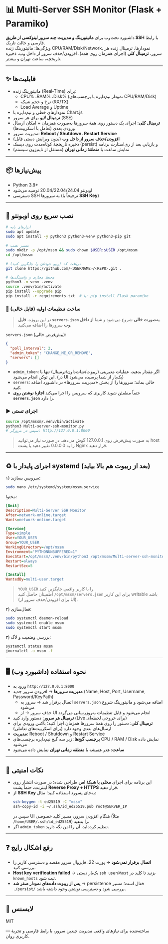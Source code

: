 # 📊 Multi‑Server SSH Monitor (Flask + Paramiko)

داشبورد تحت‌وب برای **مانیتورینگ و مدیریت چند سرور لینوکسی از طریق SSH** با رابط فارسی و حالت تاریک.  
ویژگی‌ها: مانیتورینگ زنده CPU/RAM/Disk/Network، نمودارها، ترمینال زنده هر سرور، **ترمینال کلی** (اجرای همزمان روی همه)، افزودن/حذف سرور از داخل وب، ذخیره تاریخچه، ساعت تهران و بیشتر.

---

## ✨ قابلیت‌ها
- مانیتورینگ زنده (Real‑Time) برای:
  - CPU% ،RAM% ،Disk% (نمودار نیم‌دایره با برچسب‌های CPU/RAM/Disk)
  - نرخ و حجم شبکه (RX/TX)
  - Load Average و Uptime
- نمودارهای خطی و نیم‌دایره با Chart.js
- **ترمینال لایو** برای هر سرور (SSE)
- **ترمینال کلی**: اجرای یک دستور روی همهٔ سرورها به‌صورت همزمان + امکان ارسال ورودی بعدی (تعامل با اسکریپت‌ها)
- مدیریت سرور: **Reboot / Shutdown**، **Restart Service**
- **افزودن/حذف سرور از داخل وب** (بدون ویرایش دستی فایل)
- ذخیره تاریخچهٔ کوتاه‌مدت روی دیسک (persist) و بازیابی بعد از ری‌استارت برنامه
- نمایش ساعت با **منطقهٔ زمانی تهران** (مستقل از تایم‌زون سیستم)

---

## 📦 پیش‌نیازها
- Python 3.8+
- اوبونتو 20.04/22.04/24.04 توصیه می‌شود
- دسترسی SSH به سرورها (ترجیحاً با **SSH Key**)

---

## 🚀 نصب سریع روی اوبونتو
```bash
# ابزارهای پایه
sudo apt update
sudo apt install -y python3 python3-venv python3-pip git

# مسیر نصب
sudo mkdir -p /opt/mssm && sudo chown $USER:$USER /opt/mssm
cd /opt/mssm

# دریافت کد (ریپو خودتان را جایگزین کنید)
git clone https://github.com/<USERNAME>/<REPO>.git .

# محیط مجازی و وابستگی‌ها
python3 -m venv .venv
source .venv/bin/activate
pip install --upgrade pip
pip install -r requirements.txt  # یا: pip install Flask paramiko
```

### 🧩 ساخت تنظیمات اولیه (فایل خالی)
> در این پروژه، **فایل `servers.json` به‌صورت خالی** شروع می‌شود و شما **از داخل وب** سرورها را اضافه می‌کنید.

`servers.json` (پیش‌فرض خالی):
```json
{
  "poll_interval": 2,
  "admin_token": "CHANGE_ME_OR_REMOVE",
  "servers": []
}
```
- `admin_token`: اگر مقدار بدهید، عملیات مدیریتی (ریبوت/شات‌داون/ترمینال) تنها با این توکن انجام می‌شود. (در UI یک‌بار از شما پرسیده می‌شود)
- `servers`: خالی بماند؛ سرورها را از بخش «مدیریت سرورها» در داشبورد اضافه کنید.  
- حتماً مطمئن شوید کاربری که سرویس را اجرا می‌کند **اجازهٔ نوشتن روی `servers.json`** را دارد.

### ▶️ اجرای تستی
```bash
source /opt/mssm/.venv/bin/activate
python3 Multi-server-ssh-monitor.py
# سپس در مرورگر: http://127.0.0.1:8000
```
> به صورت پیش‌فرض روی 127.0.0.1 گوش می‌دهد. در صورت نیاز می‌توانید host را به 0.0.0.0 تغییر دهید یا پشت Nginx قرار دهید.

---

## ♻️ اجرای پایدار با systemd (بعد از ریبوت هم بالا بیاید)
۱) سرویس بسازید:
```bash
sudo nano /etc/systemd/system/mssm.service
```
محتوا:
```ini
[Unit]
Description=Multi-Server SSH Monitor
After=network-online.target
Wants=network-online.target

[Service]
Type=simple
User=YOUR_USER
Group=YOUR_USER
WorkingDirectory=/opt/mssm
Environment="PYTHONUNBUFFERED=1"
ExecStart=/opt/mssm/.venv/bin/python3 /opt/mssm/Multi-server-ssh-monitor.py
Restart=always
RestartSec=5

[Install]
WantedBy=multi-user.target
```
> `YOUR_USER` را با کاربر واقعی جایگزین کنید.  
> اطمینان حاصل کنید `/opt/mssm/servers.json` برای این کاربر writable باشد (برای افزودن/حذف سرور از UI).

۲) فعال‌سازی:
```bash
sudo systemctl daemon-reload
sudo systemctl enable mssm
sudo systemctl start mssm
```

۳) بررسی وضعیت و لاگ:
```bash
systemctl status mssm
journalctl -u mssm -f
```

---

## 🖥 نحوه استفاده (داشبورد وب)
- ورود به `http://127.0.0.1:8000`
- **مدیریت سرورها** → افزودن سرور جدید (Name, Host, Port, Username, Password/KeyPath)
  - اتصال برقرار شد → سرور به `servers.json` اضافه می‌شود و مانیتورینگ شروع می‌شود
  - حذف سرور → از UI انجام می‌شود و فایل تنظیمات به‌روزرسانی می‌گردد
- **ترمینال هر سرور**: دستور وارد کنید (Live برای خروجی لحظه‌ای)
- **ترمینال کلی**: دستور را روی همهٔ سرورها همزمان اجرا کنید؛ باکس ورودی برای ارسال‌های بعدی وجود دارد (برای اسکریپت‌های تعاملی)
- **مدیریت**: Reboot / Shutdown و Restart Service
- **برچسب گیج‌ها**: زیر سه گیج نیم‌دایره برچسب‌های CPU / RAM / Disk نمایش داده می‌شود
- **ساعت**: هدر همیشه با **منطقه زمانی تهران** نمایش داده می‌شود

---

## 🔐 نکات امنیتی
- این برنامه برای اجرای **محلی یا شبکهٔ امن** طراحی شده؛ در صورت انتشار روی اینترنت، حتماً پشت **Reverse Proxy + HTTPS** قرار دهید.
- از **SSH Key** به‌جای پسورد استفاده کنید؛ مثال:
  ```bash
  ssh-keygen -t ed25519 -C "mssm"
  ssh-copy-id -i ~/.ssh/id_ed25519.pub root@SERVER_IP
  ```
  سپس در UI هنگام افزودن سرور، مسیر کلید خصوصی (مثلاً `/home/USER/.ssh/id_ed25519`) را بدهید.
- اگر `admin_token` تنظیم کرده‌اید، آن را امن نگه دارید.

---

## ❓ رفع اشکال رایج
- **اتصال برقرار نمی‌شود** → پورت 22، فایروال سرور مقصد و دسترسی کاربر را بررسی کنید.
- **Host key verification failed** → یک‌بار دستی `ssh user@host` بزنید تا کلید در `known_hosts` ثبت شود.
- **پس از ریبوت داده‌های نمودار صفر شد** → persistence فعال است؛ مسیر `./persist/` بررسی شود و دسترسی نوشتن وجود داشته باشد.

---

## 📄 لایسنس
MIT

— ساخته‌شده برای نیازهای واقعی مدیریت چندین سرور، با رابط فارسی و تجربهٔ کاربری روان.
